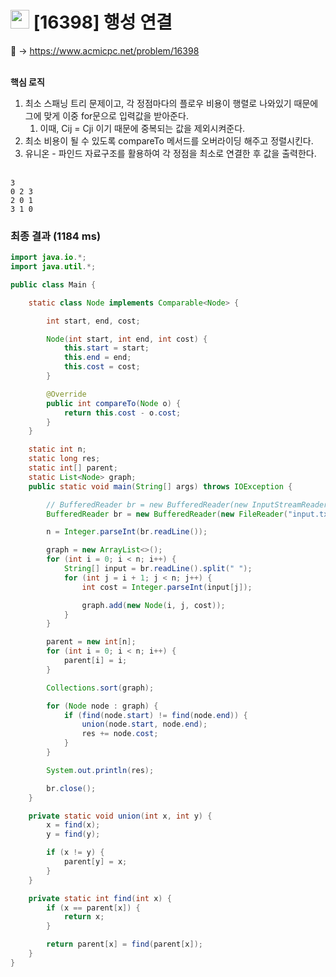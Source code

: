 # <img src="https://d2gd6pc034wcta.cloudfront.net/tier/12.svg" width="30"> [16398] 행성 연결

📌 → https://www.acmicpc.net/problem/16398 <br/><br/>

**핵심 로직**

1. 최소 스패닝 트리 문제이고, 각 정점마다의 플로우 비용이 행렬로 나와있기 때문에 그에 맞게 이중 for문으로 입력값을 받아준다. 
    1. 이때, Cij = Cji 이기 때문에 중복되는 값을 제외시켜준다.
2. 최소 비용이 될 수 있도록 compareTo 메서드를 오버라이딩 해주고 정렬시킨다.
3. 유니온 - 파인드 자료구조를 활용하여 각 정점을 최소로 연결한 후 값을 출력한다. <br/><br/>

```
3
0 2 3
2 0 1
3 1 0
```

### 최종 결과 (1184 ms)

```java
import java.io.*;
import java.util.*;

public class Main {

    static class Node implements Comparable<Node> {

        int start, end, cost;

        Node(int start, int end, int cost) {
            this.start = start;
            this.end = end;
            this.cost = cost;
        }

        @Override
        public int compareTo(Node o) {
            return this.cost - o.cost;
        }
    }

    static int n;
    static long res;
    static int[] parent;
    static List<Node> graph;
    public static void main(String[] args) throws IOException {

        // BufferedReader br = new BufferedReader(new InputStreamReader(System.in));
        BufferedReader br = new BufferedReader(new FileReader("input.txt"));

        n = Integer.parseInt(br.readLine());

        graph = new ArrayList<>();
        for (int i = 0; i < n; i++) {
            String[] input = br.readLine().split(" ");
            for (int j = i + 1; j < n; j++) {
                int cost = Integer.parseInt(input[j]);

                graph.add(new Node(i, j, cost));
            }
        }

        parent = new int[n];
        for (int i = 0; i < n; i++) {
            parent[i] = i;
        }

        Collections.sort(graph);

        for (Node node : graph) {
            if (find(node.start) != find(node.end)) {
                union(node.start, node.end);
                res += node.cost;
            }
        }

        System.out.println(res);

        br.close();
    }

    private static void union(int x, int y) {
        x = find(x);
        y = find(y);

        if (x != y) {
            parent[y] = x;
        }
    }

    private static int find(int x) {
        if (x == parent[x]) {
            return x;
        }

        return parent[x] = find(parent[x]);
    }
}
```
